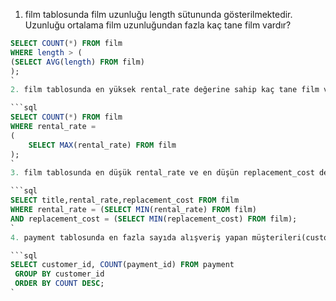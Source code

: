 1. film tablosunda film uzunluğu length sütununda gösterilmektedir. Uzunluğu ortalama film uzunluğundan fazla kaç tane film vardır?

```sql
SELECT COUNT(*) FROM film
WHERE length > (
(SELECT AVG(length) FROM film)
);
`
2. film tablosunda en yüksek rental_rate değerine sahip kaç tane film vardır?

```sql
SELECT COUNT(*) FROM film
WHERE rental_rate =
(
    SELECT MAX(rental_rate) FROM film
);
`
3. film tablosunda en düşük rental_rate ve en düşün replacement_cost değerlerine sahip filmleri sıralayınız.

```sql
SELECT title,rental_rate,replacement_cost FROM film 
WHERE rental_rate = (SELECT MIN(rental_rate) FROM film) 
AND replacement_cost = (SELECT MIN(replacement_cost) FROM film);
`
4. payment tablosunda en fazla sayıda alışveriş yapan müşterileri(customer) sıralayınız.

```sql
SELECT customer_id, COUNT(payment_id) FROM payment 
 GROUP BY customer_id
 ORDER BY COUNT DESC;
`